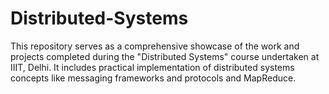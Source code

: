 # Distributed-Systems
This repository serves as a comprehensive showcase of the work and projects completed during the "Distributed Systems" course undertaken at IIIT, Delhi. It includes practical implementation of distributed systems concepts like messaging frameworks and protocols and MapReduce.
